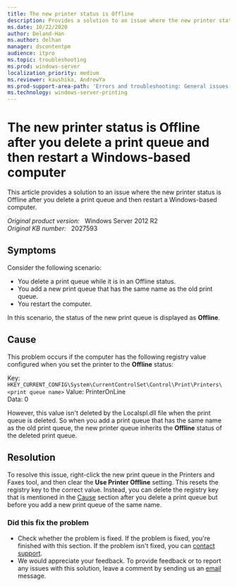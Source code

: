 ```yaml
---
title: The new printer status is Offline
description: Provides a solution to an issue where the new printer status is Offline after you delete a print queue and then restart a Windows-based computer.
ms.date: 10/22/2020
author: Deland-Han 
ms.author: delhan
manager: dscontentpm
audience: itpro
ms.topic: troubleshooting
ms.prod: windows-server
localization_priority: medium
ms.reviewer: kaushika, AndrewYa
ms.prod-support-area-path: 'Errors and troubleshooting: General issues'
ms.technology: windows-server-printing
---
```

# The new printer status is Offline after you delete a print queue and then restart a Windows-based computer

This article provides a solution to an issue where the new printer status is Offline after you delete a print queue and then restart a Windows-based computer.

_Original product version:_ &nbsp; Windows Server 2012 R2  
_Original KB number:_ &nbsp; 2027593

## Symptoms

Consider the following scenario:

- You delete a print queue while it is in an Offline status.
- You add a new print queue that has the same name as the old print queue.
- You restart the computer.

In this scenario, the status of the new print queue is displayed as **Offline**.

## Cause

This problem occurs if the computer has the following registry value configured when you set the printer to the **Offline** status:

Key: `HKEY_CURRENT_CONFIG\System\CurrentControlSet\Control\Print\Printers\<print queue name>`
Value: PrinterOnLine  
Data: 0

However, this value isn't deleted by the Localspl.dll file when the print queue is deleted. So when you add a print queue that has the same name as the old print queue, the new printer queue inherits the **Offline** status of the deleted print queue.

## Resolution

To resolve this issue, right-click the new print queue in the Printers and Faxes tool, and then clear the **Use Printer Offline** setting. This resets the registry key to the correct value. Instead, you can delete the registry key that is mentioned in the [Cause](#cause) section after you delete a print queue but before you add a new print queue of the same name.

### Did this fix the problem

- Check whether the problem is fixed. If the problem is fixed, you're finished with this section. If the problem isn't fixed, you can [contact support](https://support.microsoft.com/contactus/).
- We would appreciate your feedback. To provide feedback or to report any issues with this solution, leave a comment by sending us an [email](mailto:fixit4me@microsoft.com?subject=kb) message.
